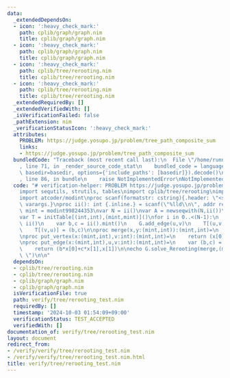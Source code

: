 ```yaml
---
data:
  _extendedDependsOn:
  - icon: ':heavy_check_mark:'
    path: cplib/graph/graph.nim
    title: cplib/graph/graph.nim
  - icon: ':heavy_check_mark:'
    path: cplib/graph/graph.nim
    title: cplib/graph/graph.nim
  - icon: ':heavy_check_mark:'
    path: cplib/tree/rerooting.nim
    title: cplib/tree/rerooting.nim
  - icon: ':heavy_check_mark:'
    path: cplib/tree/rerooting.nim
    title: cplib/tree/rerooting.nim
  _extendedRequiredBy: []
  _extendedVerifiedWith: []
  _isVerificationFailed: false
  _pathExtension: nim
  _verificationStatusIcon: ':heavy_check_mark:'
  attributes:
    PROBLEM: https://judge.yosupo.jp/problem/tree_path_composite_sum
    links:
    - https://judge.yosupo.jp/problem/tree_path_composite_sum
  bundledCode: "Traceback (most recent call last):\n  File \"/home/runner/.local/lib/python3.10/site-packages/onlinejudge_verify/documentation/build.py\"\
    , line 71, in _render_source_code_stat\n    bundled_code = language.bundle(stat.path,\
    \ basedir=basedir, options={'include_paths': [basedir]}).decode()\n  File \"/home/runner/.local/lib/python3.10/site-packages/onlinejudge_verify/languages/nim.py\"\
    , line 86, in bundle\n    raise NotImplementedError\nNotImplementedError\n"
  code: "# verification-helper: PROBLEM https://judge.yosupo.jp/problem/tree_path_composite_sum\n\
    import sequtils, strutils, tables\nimport cplib/tree/rerooting\nimport cplib/graph/graph\n\
    import atcoder/modint\nproc scanf(formatstr: cstring){.header: \"<stdio.h>\",\
    \ varargs.}\nproc ii(): int {.inline.} = scanf(\"%lld\\n\", addr result)\ntype\
    \ mint = modint998244353\nvar N = ii()\nvar A = newseqwith(N,ii())\nvar G = initUnWeightedUnDirectedGraph(N)\n\
    var T = initTable[(int,int),(mint,mint)]()\nfor i in 0..<(N-1):\n    var u,v =\
    \ ii()\n    var b,c = ii().mint()\n    G.add_edge(u,v)\n    T[(u,v)] = (b,c)\n\
    \    T[(v,u)] = (b,c)\n\nproc merge(x,y:(mint,int)):(mint,int)=\n    return (x[0]+y[0],x[1]+y[1])\n\
    \nproc put_vertex(x:(mint,int),v:int):(mint,int)=\n    return (x[0] + A[v],x[1]+1)\n\
    \nproc put_edge(x:(mint,int),u,v:int):(mint,int)=\n    var (b,c) = T[(u,v)]\n\
    \    return (b*x[0]+c*x[1],x[1])\n\necho G.solve_Rerooting(merge,(mint(0),0),put_edge,put_vertex).mapit(it[0]).join(\"\
    \ \")\n\n"
  dependsOn:
  - cplib/tree/rerooting.nim
  - cplib/tree/rerooting.nim
  - cplib/graph/graph.nim
  - cplib/graph/graph.nim
  isVerificationFile: true
  path: verify/tree/rerooting_test.nim
  requiredBy: []
  timestamp: '2024-10-03 01:54:09+09:00'
  verificationStatus: TEST_ACCEPTED
  verifiedWith: []
documentation_of: verify/tree/rerooting_test.nim
layout: document
redirect_from:
- /verify/verify/tree/rerooting_test.nim
- /verify/verify/tree/rerooting_test.nim.html
title: verify/tree/rerooting_test.nim
---
```

